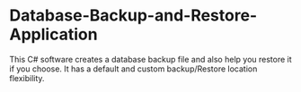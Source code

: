 # Database-Backup-and-Restore-Application
This C# software creates a database backup file and also help you restore it if you choose. It has a default and custom backup/Restore location flexibility. 
